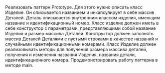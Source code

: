 Реализовать паттерн Prototype. Для этого нужно описать класс Изделие. Он описывается названием и инкапсулирует в себе массив Деталей. Деталь описывается внутренним классом изделия, имеющим название и идентификационный номер. Класс изделие должен иметь в себе конструктор с параметрами, представляющими собой название Изделия и размер массива Деталей. Конструктор должен заполнять массив Деталей Деталями с пустыми строками в качестве названий и случайными идентификационными номерами. Класс Изделие должен реализовывать методы для получения размера массива деталей, получения и изменения названия Изделия, названия детали, идентификационного номера. Продемонстрировать работу паттерна в методе main.